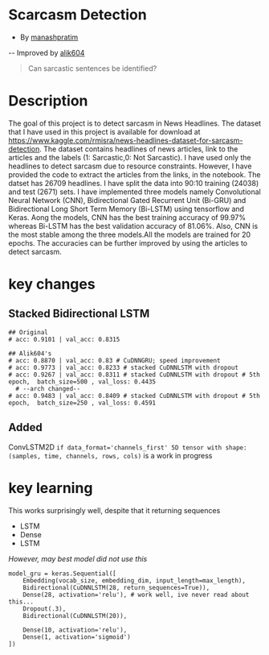 # Scarcasm Detection 
- By [manashpratim](https://github.com/manashpratim/Sarcasm-Detection)

-- Improved by [alik604](https://github.com/alik604/ReadMe)

> Can sarcastic sentences be identified?



# Description
The goal of this project is to detect sarcasm in News Headlines. The dataset that I have used in this project is available for download at  https://www.kaggle.com/rmisra/news-headlines-dataset-for-sarcasm-detection. The dataset contains headlines of news articles, link to the articles and the labels (1: Sarcastic,0: Not Sarcastic). I have used only the headlines to detect sarcasm due to resource constraints. However, I have provided the code to extract the articles from the links, in the notebook. The datset has 26709 headlines. I have split the data into 90:10 training (24038) and test (2671) sets. I have implemented three models namely Convolutional Neural Network (CNN), Bidirectional Gated Recurrent Unit (Bi-GRU) and Bidirectional Long Short Term Memory (Bi-LSTM) using tensorflow and Keras. Aong the models, CNN has the best training accuracy of 99.97% whereas Bi-LSTM has the best validation accuracy of 81.06%. Also, CNN is the most stable among the three models.All the models are trained for 20 epochs.
The accuracies can be further improved by using the articles to detect sarcasm.



# key changes 
## Stacked Bidirectional LSTM
```
## Original 
# acc: 0.9101 | val_acc: 0.8315

## Alik604's 
# acc: 0.8870 | val_acc: 0.83 # CuDNNGRU; speed improvement
# acc: 0.9773 | val_acc: 0.8233 # stacked CuDNNLSTM with dropout
# acc: 0.9267 | val_acc: 0.8311 # stacked CuDNNLSTM with dropout # 5th  epoch,  batch_size=500 , val_loss: 0.4435
  # --arch changed-- 
# acc: 0.9483 | val_acc: 0.8409 # stacked CuDNNLSTM with dropout # 5th  epoch,  batch_size=250 , val_loss: 0.4591
```
## Added 
ConvLSTM2D
`if data_format='channels_first' 5D tensor with shape: (samples, time, channels, rows, cols)`
is a work in progress 

# key learning
This works surprisingly well, despite that it returning sequences
* LSTM
* Dense
* LSTM

*However, may best model did not use this*

```
model_gru = keras.Sequential([
    Embedding(vocab_size, embedding_dim, input_length=max_length),
    Bidirectional(CuDNNLSTM(28, return_sequences=True)),
    Dense(28, activation='relu'), # work well, ive never read about this... 
    Dropout(.3),
    Bidirectional(CuDNNLSTM(20)),

    Dense(10, activation='relu'),
    Dense(1, activation='sigmoid')
])
```

